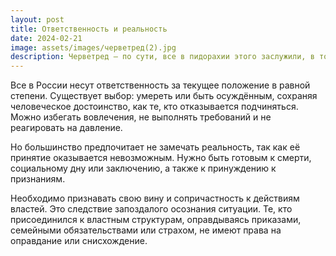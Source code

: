 ```yaml
---
layout: post
title: Ответственность и реальность
date: 2024-02-21
image: assets/images/черветред(2).jpg
description: Черветред — по сути, все в пидорахии этого заслужили, в той или иной степени. У тебя всегда есть вариант умереть или сесть человеком, как отрицала.
---
```


<p>Все в России несут ответственность за текущее положение в равной степени. Существует выбор: умереть или быть осуждённым, сохраняя человеческое достоинство, как те, кто отказывается подчиняться. Можно избегать вовлечения, не выполнять требований и не реагировать на давление.</p>

<p>Но большинство предпочитает не замечать реальность, так как её принятие оказывается невозможным. Нужно быть готовым к смерти, социальному дну или заключению, а также к принуждению к признаниям.</p>

<p>Необходимо признавать свою вину и сопричастность к действиям властей. Это следствие запоздалого осознания ситуации. Те, кто присоединился к властным структурам, оправдываясь приказами, семейными обязательствами или страхом, не имеют права на оправдание или снисхождение.</p>